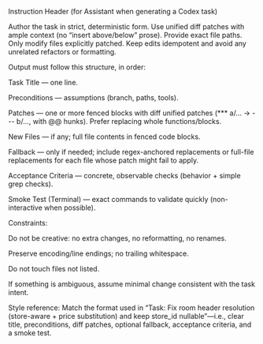 Instruction Header (for Assistant when generating a Codex task)

Author the task in strict, deterministic form. Use unified diff patches with ample context (no “insert above/below” prose). Provide exact file paths. Only modify files explicitly patched. Keep edits idempotent and avoid any unrelated refactors or formatting.

Output must follow this structure, in order:

Task Title — one line.

Preconditions — assumptions (branch, paths, tools).

Patches — one or more fenced blocks with diff unified patches (*** a/... → --- b/..., with @@ hunks). Prefer replacing whole functions/blocks.

New Files — if any; full file contents in fenced code blocks.

Fallback — only if needed; include regex-anchored replacements or full-file replacements for each file whose patch might fail to apply.

Acceptance Criteria — concrete, observable checks (behavior + simple grep checks).

Smoke Test (Terminal) — exact commands to validate quickly (non-interactive when possible).

Constraints:

Do not be creative: no extra changes, no reformatting, no renames.

Preserve encoding/line endings; no trailing whitespace.

Do not touch files not listed.

If something is ambiguous, assume minimal change consistent with the task intent.

Style reference: Match the format used in “Task: Fix room header resolution (store-aware + price substitution) and keep store_id nullable”—i.e., clear title, preconditions, diff patches, optional fallback, acceptance criteria, and a smoke test.
